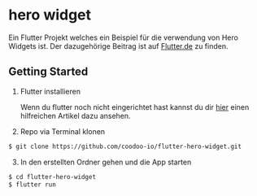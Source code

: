 # hero widget

Ein Flutter Projekt welches ein Beispiel für die verwendung von Hero Widgets ist. Der dazugehörige Beitrag ist auf [Flutter.de](https://flutter.de/artikel/hero-widget-flutter.html) zu finden.

## Getting Started

1. Flutter installieren

    Wenn du flutter noch nicht eingerichtet hast kannst du dir [hier](https://flutter.de/artikel/flutter-entwicklungsumgebung-einrichten.html) einen hilfreichen Artikel dazu ansehen.

2. Repo via Terminal klonen
```bash
$ git clone https://github.com/coodoo-io/flutter-hero-widget.git
```

3. In den erstellten Ordner gehen und die App starten
```bash
$ cd flutter-hero-widget
$ flutter run
```